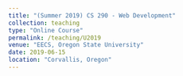 ```yaml
---
title: "(Summer 2019) CS 290 - Web Development"
collection: teaching
type: "Online Course"
permalink: /teaching/U2019
venue: "EECS, Oregon State University"
date: 2019-06-15
location: "Corvallis, Oregon"
---
```

